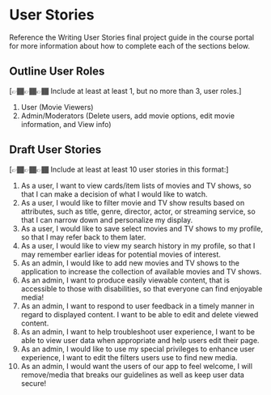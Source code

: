 # User Stories

Reference the Writing User Stories final project guide in the course portal for more information about how to complete each of the sections below.

## Outline User Roles

[👉🏾👉🏾👉🏾 Include at least at least 1, but no more than 3, user roles.]
1. User (Movie Viewers)
2. Admin/Moderators (Delete users, add movie options, edit movie information, and View info)

## Draft User Stories

[👉🏾👉🏾👉🏾 Include at least at least 10 user stories in this format:]

1. As a user, I want to view cards/item lists of movies and TV shows, so that I can make a decision of what I would like to watch.
2. As a user, I would like to filter movie and TV show results based on attributes, such as title, genre, director, actor, or streaming service, so that I can narrow down and personalize my display.
3. As a user, I would like to save select movies and TV shows to my profile, so that I may refer back to them later.
4. As a user, I would like to view my search history in my profile, so that I may remember earlier ideas for potential movies of interest.
5. As an admin, I would like to add new movies and TV shows to the application to increase the collection of available movies and TV shows.
6. As an admin, I want to produce easily viewable content, that is accessible to those with disabilities, so that everyone can find enjoyable media!
7. As an admin, I want to respond to user feedback in a timely manner in regard to displayed content. I want to be able to edit and delete viewed content.
8. As an admin, I want to help troubleshoot user experience, I want to be able to view user data when appropriate and help users edit their page.
9. As an admin, I would like to use my special privileges to enhance user experience, I want to edit the filters users use to find new media.
10. As an admin, I would want the users of our app to feel welcome, I will remove/media that breaks our guidelines as well as keep user data secure! 

